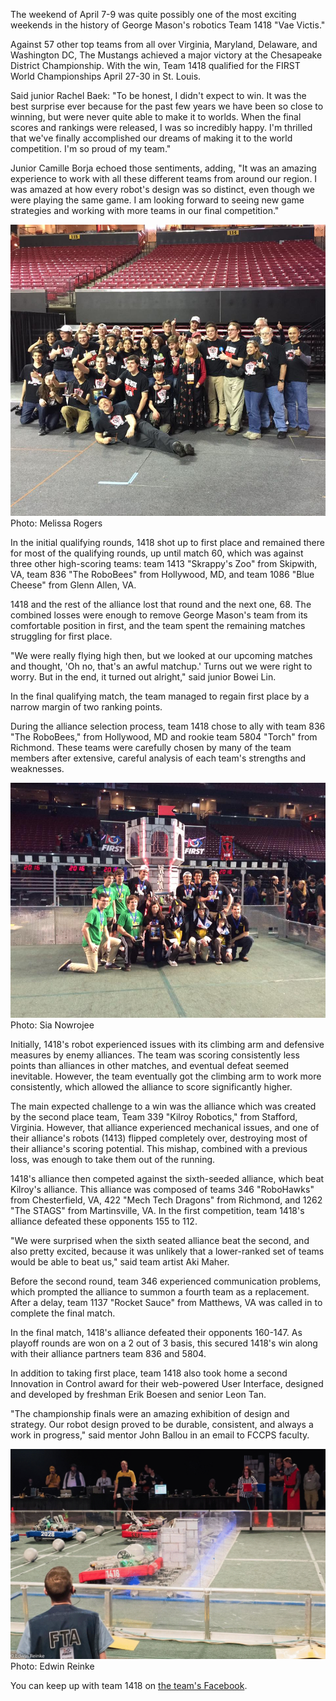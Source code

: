 The weekend of April 7-9 was quite possibly one of the most exciting weekends in the history of George Mason's robotics Team 1418 "Vae Victis."

Against 57 other top teams from all over Virginia, Maryland, Delaware, and Washington DC,
The Mustangs achieved a major victory at the Chesapeake District Championship. With the win, Team 1418 qualified for the FIRST World Championships April 27-30 in St. Louis.

Said junior Rachel Baek: "To be honest, I didn't expect to win. It was the best surprise ever because for the past few years we have been so close to winning, but were never quite able to make it to worlds. When the final scores and rankings were released, I was so incredibly happy. I'm thrilled that we've finally accomplished our dreams of making it to the world competition. I'm so proud of my team."

Junior Camille Borja echoed those sentiments, adding, "It was an amazing experience to work with all these different teams from around our region. I was amazed at how every robot's design was so distinct, even though we were playing the same game. I am looking forward to seeing new game strategies and working with more teams in our final competition."

![The team after their win](images/team.jpg)
Photo: Melissa Rogers

In the initial qualifying rounds, 1418 shot up to first place and remained there for most of the qualifying rounds, up until match 60, which was against three other high-scoring teams: team 1413 "Skrappy's Zoo" from Skipwith, VA, team 836 "The RoboBees" from Hollywood, MD, and team 1086 "Blue Cheese" from Glenn Allen, VA.

1418 and the rest of the alliance lost that round and the next one, 68. The combined losses were enough to remove George Mason's team from its comfortable position in first, and the team spent the remaining matches struggling for first place.

"We were really flying high then, but we looked at our upcoming matches and thought, 'Oh no, that's an awful matchup.' Turns out we were right to worry. But in the end, it turned out alright," said junior Bowei Lin.

In the final qualifying match, the team managed to regain first place by a narrow margin of two ranking points.

During the alliance selection process, team 1418 chose to ally with team 836 "The RoboBees," from Hollywood, MD and rookie team 5804 "Torch" from Richmond. These teams were carefully chosen by many of the team members after extensive, careful analysis of each team's strengths and weaknesses.

![Team leaders with the rest of the winning alliance](images/alliance.jpg)
Photo: Sia Nowrojee

Initially, 1418's robot experienced issues with its climbing arm and defensive measures by enemy alliances. The team was scoring consistently less points than alliances in other matches, and eventual defeat seemed inevitable. However, the team eventually got the climbing arm to work more consistently, which allowed the alliance to score significantly higher.

The main expected challenge to a win was the alliance which was created by the second place team, Team 339 "Kilroy Robotics," from Stafford, Virginia. However, that alliance experienced mechanical issues, and one of their alliance's robots (1413) flipped completely over, destroying most of their alliance's scoring potential. This mishap, combined with a previous loss, was enough to take them out of the running.

1418's alliance then competed against the sixth-seeded alliance, which beat Kilroy's alliance. This alliance was composed of teams 346 "RoboHawks" from Chesterfield, VA, 422 "Mech Tech Dragons" from Richmond, and 1262 "The STAGS" from Martinsville, VA. In the first competition, team 1418's alliance defeated these opponents 155 to 112.

"We were surprised when the sixth seated alliance beat the second, and also pretty excited, because it was unlikely that a lower-ranked set of teams would be able to beat us," said team artist Aki Maher.

Before the second round, team 346 experienced communication problems, which prompted the alliance to summon a fourth team as a replacement. After a delay, team 1137 "Rocket Sauce" from Matthews, VA was called in to complete the final match.

In the final match, 1418's alliance defeated their opponents 160-147. As playoff rounds are won on a 2 out of 3 basis, this secured 1418's win along with their alliance partners team 836 and 5804.

In addition to taking first place, team 1418 also took home a second Innovation in Control award for their web-powered User Interface, designed and developed by freshman Erik Boesen and senior Leon Tan.

"The championship finals were an amazing exhibition of design and strategy. Our robot design proved to be durable, consistent, and always a work in progress," said mentor John Ballou in an email to FCCPS faculty.

![A GIF of 1418's robot](images/robot.gif)
Photo: Edwin Reinke

You can keep up with team 1418 on [the team's Facebook](https://gmhslasso.org/2736/news/1418-scores-major-tri-state-victory/).

